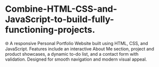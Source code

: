 # Combine-HTML-CSS-and-JavaScript-to-build-fully-functioning-projects.
🌐 A responsive Personal Portfolio Website built using HTML, CSS, and JavaScript. Features include an interactive About Me section, project and product showcases, a dynamic to-do list, and a contact form with validation. Designed for smooth navigation and modern visual appeal.
